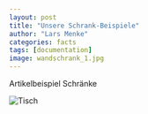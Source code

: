 ```yaml
---
layout: post
title: "Unsere Schrank-Beispiele"
author: "Lars Menke"
categories: facts
tags: [documentation]
image: wandschrank_1.jpg
---
```


Artikelbeispiel Schränke

![Tisch](MoebelmanufakturMenke.github.io-_NEW/assets/img/stehtisch_1.jpg)